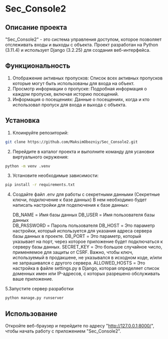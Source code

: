 Sec_Console2
===

Описание проекта
---
"Sec_Console2" - это система управления доступом, которое позволяет отслеживать входы и выходы с объекта. 
Проект разработан на Python (3.11.4) и использует Django (3.2.25) для создания веб-интерфейса.

Функциональность
---
1. Отображение активных пропусков: Список всех активных пропусков которые могут быть использованы для входа на объект.
2. Просмотр информации о пропуске: Подробная информация о каждом пропуске, включая историю посещений.
3. Информация о посещениях: Данные о посещениях, когда и кто использовал пропуск для входа и выхода с объекта.

Установка
-----
1. Клоинруйте репозиторий:
```bash
git clone https://github.com/MaksimObozniy/Sec_Console2.git
```

2. Перейдите в каталог проекта и выполните команду для усановки виртуального окружения:
```bash
python -m venv .venv
```

3. Установите необходимые зависимости:
```bash
pip install -r requirements.txt
```

4. Создайте файл .env для работы с секретными данными (Секретные ключи, подключение к базе данных)
   В нем необходимо будет написать настройки для поделючения к базе данных:

   DB_NAME = Имя базы данных
   DB_USER = Имя пользователя базы данных   
   DB_PASSWORD = Пароль пользователя
   DB_HOST = Это параметр настройки, который используется для указания адреса сервера базы данных в проекте.
   DB_PORT = Это параметр, который указывает на порт, через которое приложение будет подключаться к серверу базы данных.
   SECRET_KEY = Это большое случайное число, применяемое для защиты от CSRF. Важно, чтобы ключ, используемый в продакшене, не указывался в исходном коде, и/или не запрашивался с другого сервера.
   ALLOWED_HOSTS = Это настройка в файле settings.py в Django, которая определяет список доменных имен или IP-адресов, с которых разрешено обслуживать ваше приложение.
   
5.Запустите сервер разработки
```bash
python manage.py runserver
```

Использование
----
Откройте веб-браузер и перейдите по адресу "http://127.0.0.1:8000/", чтобы начать работу с приложением "Sec_Console2".

